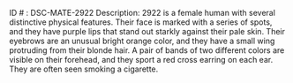 ID # : DSC-MATE-2922
Description: 2922 is a female human with several distinctive physical features. Their face is marked with a series of spots, and they have purple lips that stand out starkly against their pale skin. Their eyebrows are an unusual bright orange color, and they have a small wing protruding from their blonde hair. A pair of bands of two different colors are visible on their forehead, and they sport a red cross earring on each ear. They are often seen smoking a cigarette.
